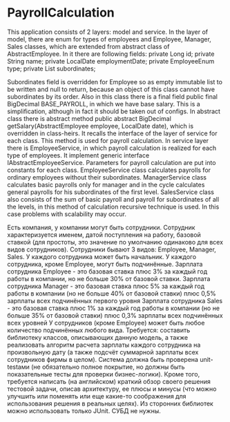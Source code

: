 # PayrollCalculation


This application consists of 2 layers: model and service.
In the layer of model, there are enum for types of employees and Employee, Manager, Sales classes, which are extended from abstract class of AbstractEmployee. In it there are following fields:
private Long id;
private String name;
private LocalDate employmentDate;
private EmployeeEnum type;
private List<AbstractEmployee> subordinates;

 Subordinates field is overridden for Employee so as empty immutable list to be written and null to return, because an object of this class cannot have subordinates by its order.
Also in this class there is a final field public final BigDecimal BASE_PAYROLL, in which we have base salary. This is a simplification, although in fact  it should be taken out of configs.
In abstract class there is abstract method 
public abstract BigDecimal getSalary(AbstractEmployee employee, LocalDate date),
which is overridden in class-heirs. It recalls the interface of the layer of service for each class. This method is used for payroll calculation.
In service layer there is EmployeeService, in which payroll calculation is realized for each type of employees. It implement generic interface IAbstractEmployeeService.
Parameters for payroll calculation are put into constants for each class. EmployeeService class calculates payrolls for ordinary employees without their subordinates. ManagerService class calculates basic payrolls only for manager and in the cycle calculates general payrolls for his subordinates of the first level. SalesService class also consists of the sum of basic payroll and payroll for subordinates of all the levels, in this method of calculation recursive technique is used.
In this case problems with scalability may occur. 

Есть компания, у компании могут быть сотрудники. Сотрудник характеризуется именем, датой поступления на работу, базовой ставкой (для простоты, это значение по умолчанию одинаково для всех видов сотрудников).
Сотрудники бывают 3 видов: Employee, Manager, Sales. У каждого сотрудника может быть начальник. У каждого сотрудника, кроме Employee, могут быть подчинённые.
Зарплата сотрудника Employee - это базовая ставка плюс 3% за каждый год работы в компании, но не больше 30% от базовой ставки.
Зарплата сотрудника Manager - это базовая ставка плюс 5% за каждый год работы в компании (но не больше 40% от базовой ставки) плюс 0,5% зарплаты всех подчинённых первого уровня
Зарплата сотрудника Sales - это базовая ставка плюс 1% за каждый год работы в компании (но не больше 35% от базовой ставки) плюс 0,3% зарплаты всех подчинённых  всех уровней
У сотрудников (кроме Employee) может быть любое количество подчинённых любого вида.
Требуется: составить библиотеку классов, описывающих данную модель, а также реализовать алгоритм расчета зарплаты каждого сотрудника на произвольную дату (а также подсчёт суммарной зарплаты всех сотрудников фирмы в целом).
Система должна быть проверена unit-testами (не обязательно полное покрытие, но должны быть показательные тесты для проверки бизнес-логики).
Кроме того, требуется написать (на английском) краткий обзор своего решения тестовой задачи, описав архитектуру, ее плюсы и минусы (что можно улучшить или поменять или еще какие-то соображения для использования решения в реальных целях).
Из сторонних библиотек можно использовать только JUnit. СУБД не нужны.


